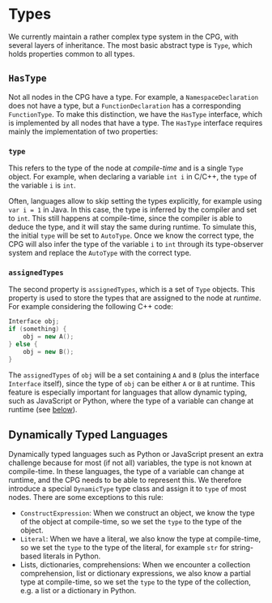 # Types

We currently maintain a rather complex type system in the CPG, with several layers of inheritance. The most basic abstract type is `Type`, which holds properties common to all types.

## `HasType`

Not all nodes in the CPG have a type. For example, a `NamespaceDeclaration` does not have a type, but a `FunctionDeclaration` has a corresponding `FunctionType`. To make this distinction, we have the `HasType` interface, which is implemented by all nodes that have a type. The `HasType` interface requires mainly the implementation of two properties:

### `type`

This refers to the type of the node at *compile-time* and is a single `Type` object. For example, when declaring a variable `int i` in C/C++, the `type` of the variable `i` is `int`. 

Often, languages allow to skip setting the types explicitly, for example using `var i = 1` in Java. In this case, the type is inferred by the compiler and set to `int`. This still happens at compile-time, since the compiler is able to deduce the type, and it will stay the same during runtime. To simulate this, the initial `type` will be set to `AutoType`. Once we know the correct type, the CPG will also infer the type of the variable `i` to `int` through its type-observer system and replace the `AutoType` with the correct type.

### `assignedTypes`

The second property is `assignedTypes`, which is a set of `Type` objects. This property is used to store the types that are assigned to the node at *runtime*. For example considering the following C++ code:

```cpp
Interface obj;
if (something) {
    obj = new A();
} else {
    obj = new B();
}
```

The `assignedTypes` of `obj` will be a set containing `A` and `B` (plus the interface `Interface` itself), since the type of `obj` can be either `A` or `B` at runtime. This feature is especially important for languages that allow dynamic typing, such as JavaScript or Python, where the type of a variable can change at runtime (see [below](#dynamically-typed-languages)).

## Dynamically Typed Languages

Dynamically typed languages such as Python or JavaScript present an extra challenge because for most (if not all) variables, the type is not known at compile-time. In these languages, the type of a variable can change at runtime, and the CPG needs to be able to represent this. We therefore introduce a special `DynamicType` type class and assign it to `type` of most nodes. There are some exceptions to this rule:
- `ConstructExpression`: When we construct an object, we know the type of the object at compile-time, so we set the `type` to the type of the object.
- `Literal`: When we have a literal, we also know the type at compile-time, so we set the `type` to the type of the literal, for example `str` for string-based literals in Python.
- Lists, dictionaries, comprehensions: When we encounter a collection comprehension, list or dictionary expressions, we also know a partial type at compile-time, so we set the `type` to the type of the collection, e.g. a list or a dictionary in Python.
